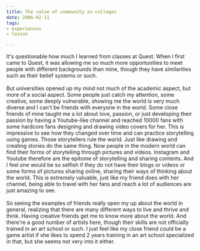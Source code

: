 ```yaml
---
title: The value of community in colleges
date: 2006-02-11
tags:
- experiences
- lesson

---
```

It's questionable how much I learned from classes at Quest. When I first came to Quest, it was allowing me so much more opportunities to meet people with different backgrounds than mine, though they have similarities such as their belief systems or such.   
‍  
But universities opened up my mind not much of the academic aspect, but more of a social aspect. Some people just catch my attention, some creative, some deeply vulnerable, showing me the world is very much diverse and I can't be friends with everyone in the world. Some close friends of mine taught me a lot about love, passion, or just developing their passion by having a Youtube-like channel and reached 10000 fans with some hardcore fans designing and drawing video covers for her. This is impressive to see how they changed over time and can practice storytelling using games. Those storytellers rule the world. Just like drawing and creating stories do the same thing. Now people in the modern world can find their forms of storytelling through pictures and videos. Instagram and Youtube therefore are the epitome of storytelling and sharing contents. And I feel one would be so selfish if they do not have their blogs or videos or some forms of pictures sharing online, sharing their ways of thinking about the world. This is extremely valuable, just like my friend does with her channel, being able to travel with her fans and reach a lot of audiences are just amazing to see.  
‍  
So seeing the examples of friends really open my up about the world in general, realizing that there are many different ways to live and thrive and think. Having creative friends get me to know more about the world. And there're a good number of artists here, though their skills are not officially trained in an art school or such. I just feel like my close friend could be a game artist if she likes to spend 2 years training in an art school specialized in that, but she seems not very into it either.